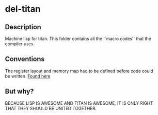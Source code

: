 # del-titan #

## Description ##

Machine lisp for titan. This folder contains all the ``macro codes'' that the compiler uses

## Conventions ##

The register layout and memory map had to be defined before code could be written. [Found here](https://github.com/bootnecklad/Titan-Specifications/blob/master/del-titan/Conventions.md)

## But why? ##

BECAUSE LISP IS AWESOME AND TITAN IS AWESOME, IT IS ONLY RIGHT THAT THEY SHOULD BE UNITED TOGETHER.	